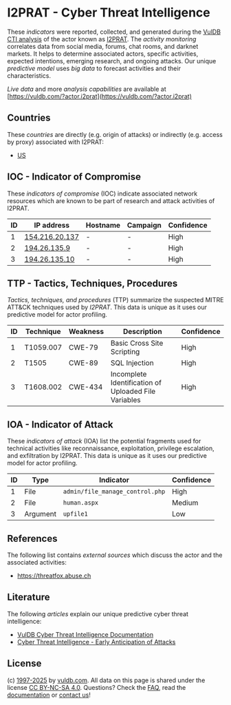# I2PRAT - Cyber Threat Intelligence

These _indicators_ were reported, collected, and generated during the [VulDB CTI analysis](https://vuldb.com/?kb.cti) of the actor known as [I2PRAT](https://vuldb.com/?actor.i2prat). The _activity monitoring_ correlates data from social media, forums, chat rooms, and darknet markets. It helps to determine associated actors, specific activities, expected intentions, emerging research, and ongoing attacks. Our unique _predictive model_ uses _big data_ to forecast activities and their characteristics.

_Live data_ and more _analysis capabilities_ are available at [https://vuldb.com/?actor.i2prat](https://vuldb.com/?actor.i2prat)

## Countries

These _countries_ are directly (e.g. origin of attacks) or indirectly (e.g. access by proxy) associated with I2PRAT:

* [US](https://vuldb.com/?country.us)

## IOC - Indicator of Compromise

These _indicators of compromise_ (IOC) indicate associated network resources which are known to be part of research and attack activities of I2PRAT.

ID | IP address | Hostname | Campaign | Confidence
-- | ---------- | -------- | -------- | ----------
1 | [154.216.20.137](https://vuldb.com/?ip.154.216.20.137) | - | - | High
2 | [194.26.135.9](https://vuldb.com/?ip.194.26.135.9) | - | - | High
3 | [194.26.135.10](https://vuldb.com/?ip.194.26.135.10) | - | - | High

## TTP - Tactics, Techniques, Procedures

_Tactics, techniques, and procedures_ (TTP) summarize the suspected MITRE ATT&CK techniques used by _I2PRAT_. This data is unique as it uses our predictive model for actor profiling.

ID | Technique | Weakness | Description | Confidence
-- | --------- | -------- | ----------- | ----------
1 | T1059.007 | CWE-79 | Basic Cross Site Scripting | High
2 | T1505 | CWE-89 | SQL Injection | High
3 | T1608.002 | CWE-434 | Incomplete Identification of Uploaded File Variables | High

## IOA - Indicator of Attack

These _indicators of attack_ (IOA) list the potential fragments used for technical activities like reconnaissance, exploitation, privilege escalation, and exfiltration by I2PRAT. This data is unique as it uses our predictive model for actor profiling.

ID | Type | Indicator | Confidence
-- | ---- | --------- | ----------
1 | File | `admin/file_manage_control.php` | High
2 | File | `human.aspx` | Medium
3 | Argument | `upfile1` | Low

## References

The following list contains _external sources_ which discuss the actor and the associated activities:

* https://threatfox.abuse.ch

## Literature

The following _articles_ explain our unique predictive cyber threat intelligence:

* [VulDB Cyber Threat Intelligence Documentation](https://vuldb.com/?kb.cti)
* [Cyber Threat Intelligence - Early Anticipation of Attacks](https://www.scip.ch/en/?labs.20201022)

## License

(c) [1997-2025](https://vuldb.com/?kb.changelog) by [vuldb.com](https://vuldb.com/?kb.about). All data on this page is shared under the license [CC BY-NC-SA 4.0](https://creativecommons.org/licenses/by-nc-sa/4.0/). Questions? Check the [FAQ](https://vuldb.com/?kb.faq), read the [documentation](https://vuldb.com/?kb) or [contact us](https://vuldb.com/?contact)!
